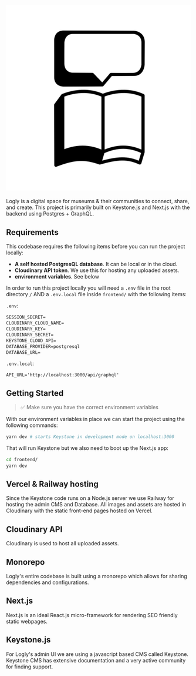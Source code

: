 ### ![Logly.world](https://github.com/remainstheday/logly/blob/master/Logo.png?raw=true)

Logly is a digital space for museums & their communities to connect, share, and create. This project is primarily built on Keystone.js and Next.js with the backend using Postgres + GraphQL.

## Requirements
This codebase requires the following items before you can run the project locally:
- **A self hosted PostgresQL database**. It can be local or in the cloud.
- **Cloudinary API token**. We use this for hosting any uploaded assets.
- **environment variables**. See below

In order to run this project locally you will need a `.env` file in the root directory `/` AND a `.env.local` file inside `frontend/` with the following items:

`.env`:
```dotenv
SESSION_SECRET=
CLOUDINARY_CLOUD_NAME=
CLOUDINARY_KEY=
CLOUDINARY_SECRET=
KEYSTONE_CLOUD_API=
DATABASE_PROVIDER=postgresql
DATABASE_URL=
```
`.env.local`:
```dotenv
API_URL='http://localhost:3000/api/graphql'
```

## Getting Started
>✅ Make sure you have the correct environment variables

With our environment variables in place we can start the project using the following commands:

```Bash
yarn dev # starts Keystone in development mode on localhost:3000
```
That will run Keystone but we also need to boot up the Next.js app:

```Bash
cd frontend/
yarn dev
```

## Vercel & Railway hosting
Since the Keystone code runs on a Node.js server we use Railway for hosting the admin CMS and Database. All images and assets are hosted in Cloudinary with the static front-end pages hosted on Vercel.

## Cloudinary API
Cloudinary is used to host all uploaded assets.

## Monorepo
Logly's entire codebase is built using a monorepo which allows for sharing dependencies and configurations.

## Next.js
Next.js is an ideal React.js micro-framework for rendering SEO friendly static webpages.

## Keystone.js
For Logly's admin UI we are using a javascript based CMS called Keystone. Keystone CMS has extensive documentation and a very active community for finding support.